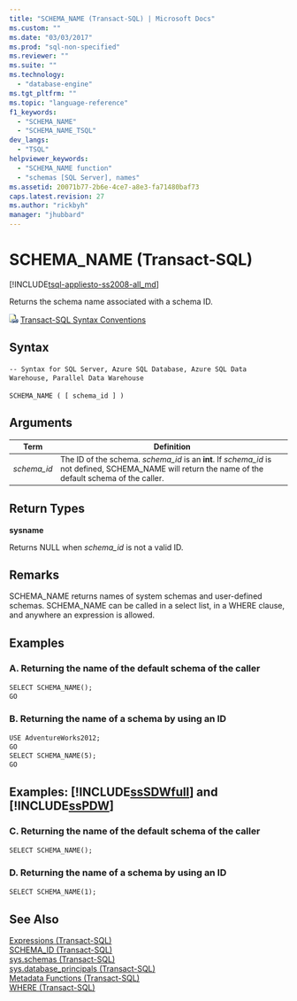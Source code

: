 ```yaml
---
title: "SCHEMA_NAME (Transact-SQL) | Microsoft Docs"
ms.custom: ""
ms.date: "03/03/2017"
ms.prod: "sql-non-specified"
ms.reviewer: ""
ms.suite: ""
ms.technology: 
  - "database-engine"
ms.tgt_pltfrm: ""
ms.topic: "language-reference"
f1_keywords: 
  - "SCHEMA_NAME"
  - "SCHEMA_NAME_TSQL"
dev_langs: 
  - "TSQL"
helpviewer_keywords: 
  - "SCHEMA_NAME function"
  - "schemas [SQL Server], names"
ms.assetid: 20071b77-2b6e-4ce7-a8e3-fa71480baf73
caps.latest.revision: 27
ms.author: "rickbyh"
manager: "jhubbard"
---
```

# SCHEMA_NAME (Transact-SQL)
[!INCLUDE[tsql-appliesto-ss2008-all_md](../../database-engine/configure/windows/includes/tsql-appliesto-ss2008-all-md.md)]

  Returns the schema name associated with a schema ID.  
  
 ![Topic link icon](../../database-engine/configure/windows/media/topic-link.gif "Topic link icon") [Transact-SQL Syntax Conventions](../../t-sql/language-elements/transact-sql-syntax-conventions-transact-sql.md)  
  
## Syntax  
  
```  
-- Syntax for SQL Server, Azure SQL Database, Azure SQL Data Warehouse, Parallel Data Warehouse  
  
SCHEMA_NAME ( [ schema_id ] )  
```  
  
## Arguments  
  
|Term|Definition|  
|----------|----------------|  
|*schema_id*|The ID of the schema. *schema_id* is an **int**. If *schema_id* is not defined, SCHEMA_NAME will return the name of the default schema of the caller.|  
  
## Return Types  
 **sysname**  
  
 Returns NULL when *schema_id* is not a valid ID.  
  
## Remarks  
 SCHEMA_NAME returns names of system schemas and user-defined schemas. SCHEMA_NAME can be called in a select list, in a WHERE clause, and anywhere an expression is allowed.  
  
## Examples  
  
### A. Returning the name of the default schema of the caller  
  
```  
SELECT SCHEMA_NAME();  
GO  
```  
  
### B. Returning the name of a schema by using an ID  
  
```  
USE AdventureWorks2012;  
GO  
SELECT SCHEMA_NAME(5);  
GO  
```  
  
## Examples: [!INCLUDE[ssSDWfull](../../relational-databases/reference/system-catalog-views/includes/sssdwfull-md.md)] and [!INCLUDE[ssPDW](../../database-engine/configure/windows/includes/sspdw-md.md)]  
  
### C. Returning the name of the default schema of the caller  
  
```  
SELECT SCHEMA_NAME();  
```  
  
### D. Returning the name of a schema by using an ID  
  
```  
SELECT SCHEMA_NAME(1);  
```  
  
## See Also  
 [Expressions &#40;Transact-SQL&#41;](../../t-sql/language-elements/expressions-transact-sql.md)   
 [SCHEMA_ID &#40;Transact-SQL&#41;](../../t-sql/functions/schema-id-transact-sql.md)   
 [sys.schemas &#40;Transact-SQL&#41;](../../relational-databases/reference/system-catalog-views/schemas-catalog-views-sys.schemas.md)   
 [sys.database_principals &#40;Transact-SQL&#41;](../../relational-databases/reference/system-catalog-views/sys.database-principals-transact-sql.md)   
 [Metadata Functions &#40;Transact-SQL&#41;](../../t-sql/functions/metadata-functions-transact-sql.md)   
 [WHERE &#40;Transact-SQL&#41;](../../t-sql/queries/where-transact-sql.md)  
  
  

